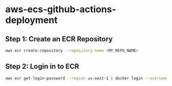 # aws-ecs-github-actions-deployment

## Step 1: Create an ECR Repository
```bash
aws ecr create-repository --repository-name <MY_REPO_NAME>
```

## Step 2: Login in to ECR
```bash
aws ecr get-login-password --region us-east-1 | docker login --username AWS --password-stdin <AccountID>.dkr.ecr.us-east-1.amazonaws.com
```